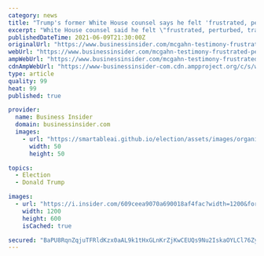 ```yaml
---
category: news
title: "Trump's former White House counsel says he felt 'frustrated, perturbed, trapped' when Trump asked him to help fire Mueller"
excerpt: "White House counsel said he felt \"frustrated, perturbed, trapped\" when Trump asked for his help firing Mueller. He also said that he tried to \"get off the phone\" when Trump raised the subject. Don McGahn made the comments while testifying to Congress last week about the Mueller probe."
publishedDateTime: 2021-06-09T21:30:00Z
originalUrl: "https://www.businessinsider.com/mcgahn-testimony-frustrated-perturbed-trapped-trump-asked-help-fire-mueller-2021-6"
webUrl: "https://www.businessinsider.com/mcgahn-testimony-frustrated-perturbed-trapped-trump-asked-help-fire-mueller-2021-6"
ampWebUrl: "https://www.businessinsider.com/mcgahn-testimony-frustrated-perturbed-trapped-trump-asked-help-fire-mueller-2021-6?amp"
cdnAmpWebUrl: "https://www-businessinsider-com.cdn.ampproject.org/c/s/www.businessinsider.com/mcgahn-testimony-frustrated-perturbed-trapped-trump-asked-help-fire-mueller-2021-6?amp"
type: article
quality: 99
heat: 99
published: true

provider:
  name: Business Insider
  domain: businessinsider.com
  images:
    - url: "https://smartableai.github.io/election/assets/images/organizations/businessinsider.com-50x50.jpg"
      width: 50
      height: 50

topics:
  - Election
  - Donald Trump

images:
  - url: "https://i.insider.com/609ceea9070a690018af4fac?width=1200&format=jpeg"
    width: 1200
    height: 600
    isCached: true

secured: "BaPU8RqnZqjuTFRldKzx0aAL9k1tHxGLnKrZjKwCEUQs9Nu2IskaOYLCl76ZyU9+ry6efX1s4Hwb6nejfxCX5Nma+Lcnlc9zHYIcRd4z6zn1QIWp7SqIvu5vtmToec6uZqlldv1KzGFTP1QeJg8RhMuykkzzH98WMx6tSXbJik9Yi0JOFV/d9RF6bKx+ZbCkBh1arigprpJNyAG2U2zZPt8KJLQegr6BWz469DTBck+rVGATAtvI9KQxzeWZtPMqqPwgU0cFQ1/a+WIFe1zLikTnTLGyf6JG/TLv0O9VENULpTK3J+QgI1pc6cYwJNLKX7JzLRRIW6qRMiwaKd4LQdsj1Xv9x9OdQpI2Y1PhxjE=;sDjWlvmYC+S6Itvasa2SlQ=="
---
```


